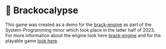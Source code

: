 # 🍻 Brackocalypse
This game was created as a demo for the [brack-engine](https://github.com/Quintemp99/Brack-Engine) as part of the System-Programming minor which took place in the latter half of 2023.  
For more information about the engine look here [brack-engine](https://github.com/Quintemp99/Brack-Engine) and for the playable game [look here](https://jessemampaey.itch.io/brackocalypse).
